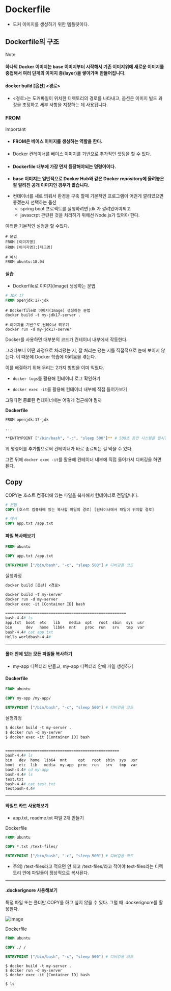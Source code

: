 # Dockerfile

- 도커 이미지를 생성하기 위한 템플릿이다.



## Dockerfile의 구조

> [!NOTE]
>
> #### **하나의 Docker 이미지는 base 이미지부터 시작해서 기존 이미지위에 새로운 이미지를 중첩해서 여러 단계의 이미지 층(layer)을 쌓아가며 만들어집니다.**
>
> #### docker build [옵션] <경로>
>
> - <경로>는 도커파일이 위치한 디렉토리의 경로를 나타내고, 옵션은 이미지 빌드 과정을 조정하고 세부 사항을 지정하는 데 사용됩니다.



### FROM

> [!IMPORTANT]
>
> - #### **FROM은 베이스 이미지를 생성하는 역할을 한다**.
>
> - Docker 컨테이너를 베이스 이미지를 기반으로 추가적인 셋팅을 할 수 있다. 
>
> - #### **Dockerfile 내부에 가장 먼저 등장해야되는 명령어이다.**
>
> - **base 이미지는 일반적으로 Docker Hub와 같은 Docker repository에 올려놓은 잘 알려진 공개 이미지인 경우가 많습니다.**



- 컨테이너를 새로 띄워서 환경을 구축 할때 기본적인 프로그램이 어떤게 깔려있으면 좋겠는지 선택하는 옵션
  - spring boot 프로젝트를 실행하려면 jdk 가 깔려있어야되고
  - javascrpt 관련된 것을 처리하기 위해선  Node.js가 있어야 한다.

이러한 기본적인 설정을 할 수있다.



``` 
# 문법
FROM [이미지명]
FROM [이미지명]:[태그명]

# 예시 
FROM ubuntu:18.04

```

#### 실습

- Dockerfile로 이미지(Image) 생성하는 문법

```dockerfile
# JDK 17
FROM openjdk:17-jdk
```

```
# Dockerfile로 이미지(Image) 생성하는 문법
docker build -t my-jdk17-server .

# 이미지를 기반으로 컨테이너 띄우기
docker run -d my-jdk17-server
```

Docker를 사용하면 대부분의 코드가 컨테이너 내부에서 작동한다. 

그러다보니 어떤 과정으로 처리됐는 지, 잘 처리는 됐는 지를 직접적으로 눈에 보이지 않는다. 이 때문에 Docker 학습에 어려움을 겪는다.

이를 해결하기 위해 우리는 2가지 방법을 이미 익혔다.

- `docker logs`를 활용해 컨테이너 로그 확인하기

- `docker exec -it`를 활용해 컨테이너 내부에 직접 들어가보기

  

그렇다면 종료된 컨테이너에는 어떻게 접근해야 될까

**Dockerfile**

```bash
FROM openjdk:17-jdk

...

**ENTRYPOINT ["/bin/bash", "-c", "sleep 500"]** # 500초 동안 시스템을 일시정지 시키는 명령어
```

위 명령어를 추가함으로써 컨테이너가 바로 종료되는 걸 막을 수 있다. 

그런 뒤에 `docker exec -it`를 활용해 컨테이너 내부에 직접 들어가서 디버깅을 하면 된다.





## Copy

COPY는 호스트 컴퓨터에 있는 파일을 복사해서 컨테이너로 전달합니다.

``` dockerfile
# 문법
COPY [호스트 컴퓨터에 있는 복사할 파일의 경로] [컨테이너에서 파일이 위치할 경로]

# 예시
COPY app.txt /app.txt
```

#### 파일 복사해보기

``` dockerfile
FROM ubuntu

COPY app.txt /app.txt

ENTRYPOINT ["/bin/bash", "-c", "sleep 500"] # 디버깅용 코드	
```

실행과정

``` dockerfile
docker build [옵션] <경로>

docker build -t my-server
docker run -d my-server
docker exec -it [Container ID] bash

=====================================================
bash-4.4# ls
app.txt  boot  etc   lib    media  opt   root  sbin  sys  usr
bin      dev   home  lib64  mnt    proc  run   srv   tmp  var
bash-4.4# cat app.txt 
Hello worldbash-4.4#
```

----

#### 폴더 안에 있는 모든 파일들 복사하기

- my-app 디렉터리 만들고, my-app 디렉터리 안에 파일 생성하기

#### Dockerfile

``` dockerfile
FROM ubuntu

COPY my-app /my-app/

ENTRYPOINT ["/bin/bash", "-c", "sleep 500"] # 디버깅용 코드
```

실행과정

``` dockerfile
$ docker build -t my-server .
$ docker run -d my-server
$ docker exec -it [Container ID] bash


==================================================
bash-4.4# ls
bin   dev  home  lib64  mnt     opt   root  sbin  sys  usr
boot  etc  lib   media  my-app  proc  run   srv   tmp  var
bash-4.4# cd my-app
bash-4.4# ls
test.txt
bash-4.4# cat test.txt 
testbash-4.4#

```

----

#### 와일드 카드 사용해보기

- app.txt, readme.txt 파일 2개 만들기

Dockerfile

```dockerfile
FROM ubuntu

COPY *.txt /text-files/

ENTRYPOINT ["/bin/bash", "-c", "sleep 500"] # 디버깅용 코드
```

- 주의) /text-files라고 적으면 안 되고 /text-files/라고 적어야 text-files라는 디렉토리 안에 파일들이 정상적으로 복사된다. 

----

####  .dockerignore 사용해보기

특정 파일 또는 폴더만 COPY를 하고 싶지 않을 수 있다. 그럴 때 .dockerignore를 활용한다. 

![image](https://github.com/user-attachments/assets/310fd136-cc6b-4aa2-8d9c-6652df836567)


Dockerfile

``` dockerfile
FROM ubuntu

COPY ./ /

ENTRYPOINT ["/bin/bash", "-c", "sleep 500"] # 디버깅용 코드
```



``` 
$ docker build -t my-server .
$ docker run -d my-server
$ docker exec -it [Container ID] bash

$ ls
```





